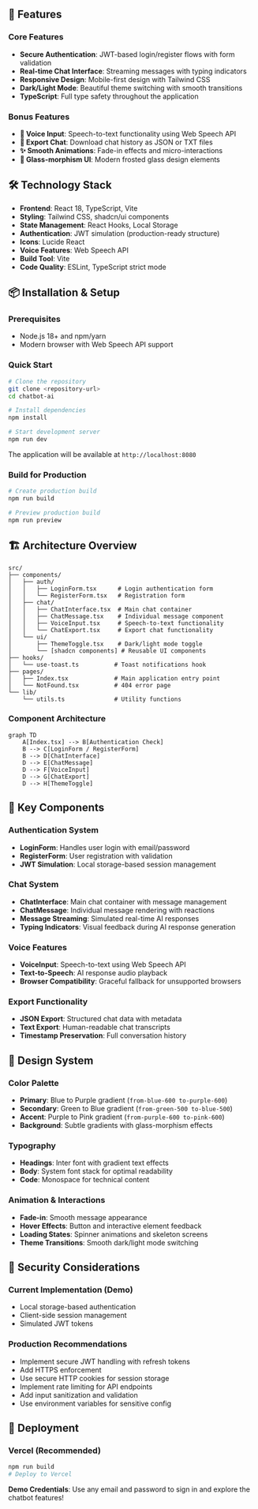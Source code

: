 ## 🚀 Features

### Core Features
- **Secure Authentication**: JWT-based login/register flows with form validation
- **Real-time Chat Interface**: Streaming messages with typing indicators
- **Responsive Design**: Mobile-first design with Tailwind CSS
- **Dark/Light Mode**: Beautiful theme switching with smooth transitions
- **TypeScript**: Full type safety throughout the application

### Bonus Features
- **🎤 Voice Input**: Speech-to-text functionality using Web Speech API
- **📱 Export Chat**: Download chat history as JSON or TXT files
- **✨ Smooth Animations**: Fade-in effects and micro-interactions
- **🎨 Glass-morphism UI**: Modern frosted glass design elements

## 🛠️ Technology Stack

- **Frontend**: React 18, TypeScript, Vite
- **Styling**: Tailwind CSS, shadcn/ui components
- **State Management**: React Hooks, Local Storage
- **Authentication**: JWT simulation (production-ready structure)
- **Icons**: Lucide React
- **Voice Features**: Web Speech API
- **Build Tool**: Vite
- **Code Quality**: ESLint, TypeScript strict mode

## 📦 Installation & Setup

### Prerequisites
- Node.js 18+ and npm/yarn
- Modern browser with Web Speech API support

### Quick Start
```bash
# Clone the repository
git clone <repository-url>
cd chatbot-ai

# Install dependencies
npm install

# Start development server
npm run dev
```

The application will be available at `http://localhost:8080`

### Build for Production
```bash
# Create production build
npm run build

# Preview production build
npm run preview
```

## 🏗️ Architecture Overview

```
src/
├── components/
│   ├── auth/
│   │   ├── LoginForm.tsx      # Login authentication form
│   │   └── RegisterForm.tsx   # Registration form
│   ├── chat/
│   │   ├── ChatInterface.tsx  # Main chat container
│   │   ├── ChatMessage.tsx    # Individual message component
│   │   ├── VoiceInput.tsx     # Speech-to-text functionality
│   │   └── ChatExport.tsx     # Export chat functionality
│   └── ui/
│       ├── ThemeToggle.tsx    # Dark/light mode toggle
│       └── [shadcn components] # Reusable UI components
├── hooks/
│   └── use-toast.ts          # Toast notifications hook
├── pages/
│   ├── Index.tsx             # Main application entry point
│   └── NotFound.tsx          # 404 error page
└── lib/
    └── utils.ts              # Utility functions
```

### Component Architecture

```mermaid
graph TD
    A[Index.tsx] --> B[Authentication Check]
    B --> C[LoginForm / RegisterForm]
    B --> D[ChatInterface]
    D --> E[ChatMessage]
    D --> F[VoiceInput]
    D --> G[ChatExport]
    D --> H[ThemeToggle]
```

## 🔧 Key Components

### Authentication System
- **LoginForm**: Handles user login with email/password
- **RegisterForm**: User registration with validation
- **JWT Simulation**: Local storage-based session management

### Chat System
- **ChatInterface**: Main chat container with message management
- **ChatMessage**: Individual message rendering with reactions
- **Message Streaming**: Simulated real-time AI responses
- **Typing Indicators**: Visual feedback during AI response generation

### Voice Features
- **VoiceInput**: Speech-to-text using Web Speech API
- **Text-to-Speech**: AI response audio playback
- **Browser Compatibility**: Graceful fallback for unsupported browsers

### Export Functionality
- **JSON Export**: Structured chat data with metadata
- **Text Export**: Human-readable chat transcripts
- **Timestamp Preservation**: Full conversation history

## 🎨 Design System

### Color Palette
- **Primary**: Blue to Purple gradient (`from-blue-600 to-purple-600`)
- **Secondary**: Green to Blue gradient (`from-green-500 to-blue-500`)
- **Accent**: Purple to Pink gradient (`from-purple-600 to-pink-600`)
- **Background**: Subtle gradients with glass-morphism effects

### Typography
- **Headings**: Inter font with gradient text effects
- **Body**: System font stack for optimal readability
- **Code**: Monospace for technical content

### Animation & Interactions
- **Fade-in**: Smooth message appearance
- **Hover Effects**: Button and interactive element feedback
- **Loading States**: Spinner animations and skeleton screens
- **Theme Transitions**: Smooth dark/light mode switching

## 🔐 Security Considerations

### Current Implementation (Demo)
- Local storage-based authentication
- Client-side session management
- Simulated JWT tokens

### Production Recommendations
- Implement secure JWT handling with refresh tokens
- Add HTTPS enforcement
- Use secure HTTP cookies for session storage
- Implement rate limiting for API endpoints
- Add input sanitization and validation
- Use environment variables for sensitive config

## 🚀 Deployment

### Vercel (Recommended)
```bash
npm run build
# Deploy to Vercel
```



**Demo Credentials**: Use any email and password to sign in and explore the chatbot features!
